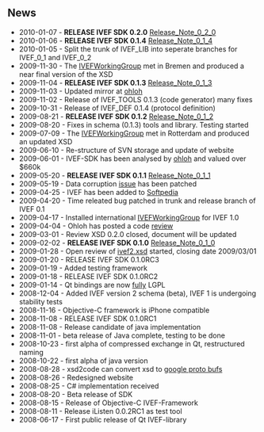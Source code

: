 ## News ##
  * 2010-01-07  -  **RELEASE IVEF SDK 0.2.0** [Release\_Note\_0\_2\_0](Release_Note_0_2_0.md)
  * 2010-01-06  -  **RELEASE IVEF SDK 0.1.4** [Release\_Note\_0\_1\_4](Release_Note_0_1_4.md)
  * 2010-01-05  -  Split the trunk of IVEF\_LIB into seperate branches for IVEF\_0\_1 and IVEF\_0\_2
  * 2009-11-30  -  The [IVEFWorkingGroup](IVEFWorkingGroup.md) met in Bremen and produced a near final version of the XSD
  * 2009-11-04  -  **RELEASE IVEF SDK 0.1.3** [Release\_Note\_0\_1\_3](Release_Note_0_1_3.md)
  * 2009-11-03  -  Updated mirror at [ohloh](https://www.ohloh.net/p/ivef-sdk)
  * 2009-11-02  -  Release of IVEF\_TOOLS 0.1.3 (code generator) many fixes
  * 2009-10-31  -  Release of IVEF\_DEF 0.1.4 (protocol definition)
  * 2009-08-21  -  **RELEASE IVEF SDK 0.1.2** [Release\_Note\_0\_1\_2](Release_Note_0_1_2.md)
  * 2009-08-20  -  Fixes in schema (0.1.3) tools and library. Testing started
  * 2009-07-09  -  The [IVEFWorkingGroup](IVEFWorkingGroup.md) met in Rotterdam and produced an updated XSD
  * 2009-06-10  -  Re-structure of SVN storage and update of website
  * 2009-06-01  -  IVEF-SDK has been analysed by [ohloh](https://www.ohloh.net/p/ivef-sdk) and valued over $660k
  * 2009-05-20  -  **RELEASE IVEF SDK 0.1.1** [Release\_Note\_0\_1\_1](Release_Note_0_1_1.md)
  * 2009-05-19  -  Data corruption [issue](http://code.google.com/p/ivef-sdk/issues/detail?id=19) has been patched
  * 2009-04-25  -  IVEF has been added to [Softpedia](http://mac.softpedia.com/get/Developer-Tools/IVEF-SDK.shtml)
  * 2009-04-20  -  Time releated bug patched in trunk and release branch of IVEF 0.1
  * 2009-04-17  -  Installed international [IVEFWorkingGroup](IVEFWorkingGroup.md) for IVEF 1.0
  * 2009-04-04  -  Ohloh has posted a code [review](http://www.ohloh.net/p/ivef-sdk/analyses/latest)
  * 2009-03-01  -  Review XSD 0.2.0 closed, document will be updated
  * 2009-02-02  -  **RELEASE IVEF SDK 0.1.0** [Release\_Note\_0\_1\_0](Release_Note_0_1_0.md)
  * 2009-01-28  -  Open review of [ivef2.xsd](http://code.google.com/p/ivef-sdk/issues/detail?id=17) started, closing date 2009/03/01
  * 2009-01-20  -  RELEASE IVEF SDK 0.1.0RC3
  * 2009-01-19  -  Added testing framework
  * 2009-01-18  -  RELEASE IVEF SDK 0.1.0RC2
  * 2009-01-14  -  Qt bindings are now [fully](http://www.qtsoftware.com/about/licensing) LGPL
  * 2008-12-04  -  Added IVEF version 2 schema (beta), IVEF 1 is undergoing stability tests
  * 2008-11-16  -  Objective-C framework is iPhone compatible
  * 2008-11-08  -  RELEASE IVEF SDK 0.1.0RC1
  * 2008-11-08  -  Release candidate of java implementation
  * 2008-11-01  -  beta release of Java complete, testing to be done
  * 2008-10-23  -  first alpha of compressed exchange in Qt, restructured naming
  * 2008-10-22  -  first alpha of java version
  * 2008-08-28  -  xsd2code can convert xsd to [google proto bufs](http://code.google.com/p/protobuf)
  * 2008-08-26  -  Redesigned website
  * 2008-08-25  -  C# implementation received
  * 2008-08-20  -  Beta release of SDK
  * 2008-08-15  -  Release of Objective-C IVEF-Framework
  * 2008-08-11  -  Release iListen 0.0.2RC1 as test tool
  * 2008-06-17  -  First public release of Qt IVEF-library